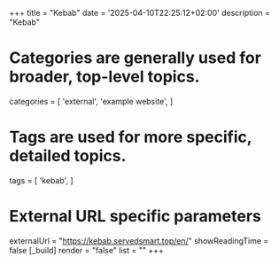 +++
title = "Kebab"
date = '2025-04-10T22:25:12+02:00'
description = "Kebab"
# Categories are generally used for broader, top-level topics.
categories = [
 'external',
 'example website',
]
# Tags are used for more specific, detailed topics.
tags = [
 'kebab',
]
# External URL specific parameters
externalUrl = "https://kebab.servedsmart.top/en/"
showReadingTime = false
[_build]
render = "false"
list = ""
+++
